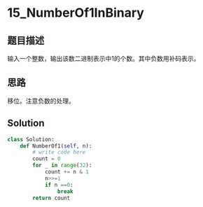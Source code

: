 # 15_NumberOf1InBinary

## 题目描述
输入一个整数，输出该数二进制表示中1的个数。其中负数用补码表示。

## 思路
移位。注意负数的处理。

## Solution
``` python
class Solution:
    def NumberOf1(self, n):
        # write code here
        count = 0
        for _ in range(32):
            count += n & 1
            n>>=1
            if n ==0:
                break
        return count
```